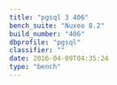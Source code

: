 ```yaml
---
title: "pgsql 3 406"
bench_suite: "Nuxeo 8.2"
build_number: "406"
dbprofile: "pgsql"
classifier: ""
date: 2016-04-09T04:35:24
type: "bench"
---
```

